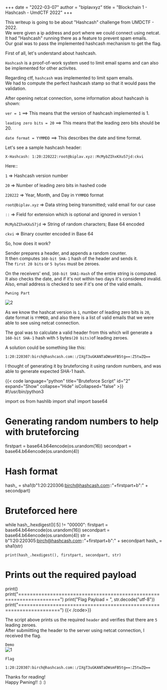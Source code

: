 +++
date = "2022-03-07"
author = "biplavxyz"
title = "Blockchain 1 - Hashcash - UmdCTF 2022"
+++

This writeup is going to be about "Hashcash" challenge from UMDCTF - 2022.  
We were given a ip address and port where we could connect using netcat.  
It had "Hashcash" running there as a feature to prevent spam emails.  
Our goal was to pass the implemented hashcash mechanism to get the flag.  

First of all, let's understand about hashcash.  

`Hashcash` is a proof-of-work system used to limit email spams and can also  
be implemented for other activites.  

Regarding ctf, `hashcash` was implemented to limit spam emails.  
We had to compute the perfect hashcash stamp so that it would pass the validation.  

After opening netcat connection, some information about hashcash is shown:

`ver = 1` ==> This means that the version of hashcash implemented is 1.

`leading zero bits = 20` ==> This means that the leading zero bits should be 20.

`date format = YYMMDD` ==> This describes the date and time format.  

Let's see a sample hashcash header:

`X-Hashcash: 1:20:220222:root@biplav.xyz::McMybZIhxKXu57jd:ckvi`

Here::

`1` => Hashcash version number

`20` => Number of leading zero bits in hashed code

`220222` => Year, Month, and Day in `YYMMDD` format

`root@biplav.xyz` => Data string being transmitted; valid email for our case

`::` => Field for extension which is optional and ignored in version 1

`McMybZIhxKXu57jd` => String of random characters; Base 64 encoded

`ckvi` => Binary counter encoded in Base 64

So, how does it work?

Sender prepares a header, and appends a random counter.  
It then computes `160-bit SHA-1` hash of the header and sends it.  
The `first 20 bits` or `5 bytes` must be zeroes. 

On the receivers' end, `160-bit SHA1-Hash` of the entire string is computed.  
It also checks the date, and if it's not within two days it's considered invalid.  
Also, email address is checked to see if it's one of the valid emails.  

`Pwning Part`

![2](/pownetcat.png)

As we know the hashcat version is `1`, number of leading zero bits is `20`,  
date format is `YYMMDD`, and also there is a list of valid emails that we were  
able to see using netcat connection.  

The goal was to calculate a valid header from this which will generate a `160-bit SHA-1` hash with `5` bytes`(20 bits)`of leading zeroes.

A solution could be something like this:

```
1:20:220307:birch@hashcash.com::/IXgT3uGKANTaDWsmFB5tg==:Z5twZQ==
```

I thought of generating it by bruteforcing it using random numbers, and was able to generate expected SHA-1 hash.  

{{< code language="python" title="Bruteforce Script" id="2" expand="Show" collapse="Hide" isCollapsed="false" >}}
#!/usr/bin/python3

import os
from hashlib import sha1
import base64

# Generating random numbers to help with bruteforcing
firstpart = base64.b64encode(os.urandom(16))
secondpart = base64.b64encode(os.urandom(4))

# Hash format
hash_ = sha1(b"1:20:220306:birch@hashcash.com::"+firstpart+b":" + secondpart)

# Bruteforced here
while hash_.hexdigest()[:5] != "00000":
    firstpart = base64.b64encode(os.urandom(16))
    secondpart = base64.b64encode(os.urandom(4))
    str = b"1:20:220305:birch@hashcash.com::"+firstpart+b":" + secondpart
    hash_ = sha1(str)
    
    print(hash_.hexdigest(), firstpart, secondpart, str)

# Prints out the required payload
print()
print("====================================================================")
print("Flag Payload = ", str.decode("utf-8"))
print("====================================================================")
{{< /code>}}

The script above prints us the required `header` and verifies that there are `5` leading zeroes.  
After submiitting the header to the server using netcat connection, I received the flag.  

`Demo`  
![1](/powhashcash.gif)  


`Flag`   

`1:20:220307:birch@hashcash.com::/IXgT3uGKANTaDWsmFB5tg==:Z5twZQ==`

Thanks for reading!  
Happy Pwning!! :) :) 
